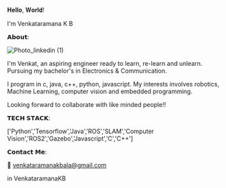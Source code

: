 𝐇𝐞𝐥𝐥𝐨, 𝐖𝐨𝐫𝐥𝐝!

I'm Venkataramana K B




𝗔𝗯𝗼𝘂𝘁:

![Photo_linkedin (1)](https://github.com/VenkataramanaKB/VenkataramanaKB/assets/121935454/15034459-c787-4fef-b10a-347467e260dc)


I'm Venkat, an aspiring engineer ready to learn, re-learn and unlearn. Pursuing my bachelor's in Electronics & Communication.

I program in c, java, c++, python, javascript. My interests involves robotics, Machine Learning, computer vision and embedded programming.

Looking forward to collaborate with like minded people!!
   

𝗧𝗘𝗖𝗛 𝗦𝗧𝗔𝗖𝗞:

['Python','Tensorflow','Java','ROS','SLAM','Computer Vision','ROS2','Gazebo','Javascript','C','C++']


𝗖𝗼𝗻𝘁𝗮𝗰𝘁 𝗠𝗲:

📧 venkataramanakbala@gmail.com

in  VenkataramanaKB

